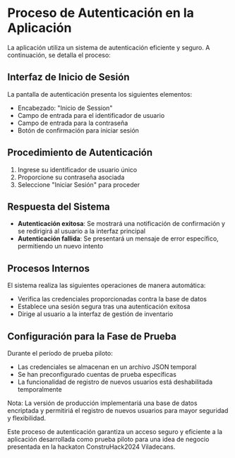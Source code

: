 # Proceso de Autenticación en la Aplicación

La aplicación utiliza un sistema de autenticación eficiente y seguro. A continuación, se detalla el proceso:

## Interfaz de Inicio de Sesión

La pantalla de autenticación presenta los siguientes elementos:

- Encabezado: "Inicio de Session"
- Campo de entrada para el identificador de usuario
- Campo de entrada para la contraseña
- Botón de confirmación para iniciar sesión

## Procedimiento de Autenticación

1. Ingrese su identificador de usuario único
2. Proporcione su contraseña asociada
3. Seleccione "Iniciar Sesión" para proceder

## Respuesta del Sistema

- **Autenticación exitosa**: Se mostrará una notificación de confirmación y se redirigirá al usuario a la interfaz principal
- **Autenticación fallida**: Se presentará un mensaje de error específico, permitiendo un nuevo intento

## Procesos Internos

El sistema realiza las siguientes operaciones de manera automática:

- Verifica las credenciales proporcionadas contra la base de datos
- Establece una sesión segura tras una autenticación exitosa
- Dirige al usuario a la interfaz de gestión de inventario

## Configuración para la Fase de Prueba

Durante el período de prueba piloto:

- Las credenciales se almacenan en un archivo JSON temporal
- Se han preconfigurado cuentas de prueba específicas
- La funcionalidad de registro de nuevos usuarios está deshabilitada temporalmente

Nota: La versión de producción implementariá una base de datos encriptada y permitiriá el registro de nuevos usuarios para mayor seguridad y flexibilidad.

Este proceso de autenticación garantiza un acceso seguro y eficiente a la aplicación desarrollada como prueba piloto para una idea de negocio presentada en la hackaton ConstruHack2024 Viladecans.